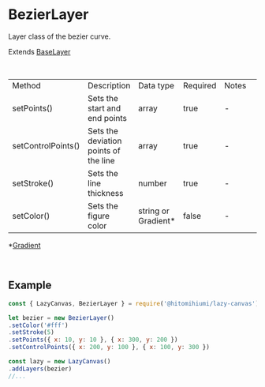 # BezierLayer

Layer class of the bezier curve.

Extends [BaseLayer](./baselayer.md)

<br>

<table>
    <tr>
        <td>Method</td>
        <td>Description</td>
        <td>Data type</td>
        <td>Required</td>
        <td>Notes<td>
    </tr>
    <tr>
        <td>setPoints()</td>
        <td>Sets the start and end points</td>
        <td>array</td>
        <td>true</td>
        <td>-</td>
    </tr>
    <tr>
        <td>setControlPoints()</td>
        <td>Sets the deviation points of the line</td>
        <td>array</td>
        <td>true</td>
        <td>-</td>
    </tr>
    <tr>
        <td>setStroke()</td>
        <td>Sets the line thickness</td>
        <td>number</td>
        <td>true</td>
        <td>-</td>
    </tr>
    <tr>
        <td>setColor()</td>
        <td>Sets the figure color</td>
        <td>string or Gradient*</td>
        <td>false</td>
        <td>-</td>
    </tr>
</table>

*[Gradient](./gradient.md)

<br>

## Example

```js
const { LazyCanvas, BezierLayer } = require('@hitomihiumi/lazy-canvas')

let bezier = new BezierLayer()
.setColor('#fff')
.setStroke(5)
.setPoints({ x: 10, y: 10 }, { x: 300, y: 200 })
.setControlPoints({ x: 200, y: 100 }, { x: 100, y: 300 })

const lazy = new LazyCanvas()
.addLayers(bezier)
//...
```